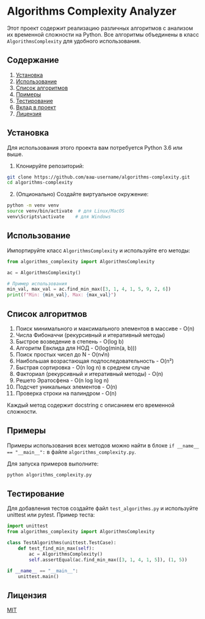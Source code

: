 
# Algorithms Complexity Analyzer

Этот проект содержит реализацию различных алгоритмов с анализом их временной сложности на Python. Все алгоритмы объединены в класс `AlgorithmsComplexity` для удобного использования.

## Содержание

1. [Установка](#установка)
2. [Использование](#использование)
3. [Список алгоритмов](#список-алгоритмов)
4. [Примеры](#примеры)
5. [Тестирование](#тестирование)
6. [Вклад в проект](#вклад-в-проект)
7. [Лицензия](#лицензия)

## Установка

Для использования этого проекта вам потребуется Python 3.6 или выше.

1. Клонируйте репозиторий:
```bash
git clone https://github.com/ваш-username/algorithms-complexity.git
cd algorithms-complexity
```

2. (Опционально) Создайте виртуальное окружение:
```bash
python -m venv venv
source venv/bin/activate  # для Linux/MacOS
venv\Scripts\activate    # для Windows
```

## Использование

Импортируйте класс `AlgorithmsComplexity` и используйте его методы:

```python
from algorithms_complexity import AlgorithmsComplexity

ac = AlgorithmsComplexity()

# Пример использования
min_val, max_val = ac.find_min_max([3, 1, 4, 1, 5, 9, 2, 6])
print(f"Min: {min_val}, Max: {max_val}")
```

## Список алгоритмов

1. Поиск минимального и максимального элементов в массиве - O(n)
2. Числа Фибоначчи (рекурсивный и итеративный методы)
3. Быстрое возведение в степень - O(log b)
4. Алгоритм Евклида для НОД - O(log(min(a, b)))
5. Поиск простых чисел до N - O(n√n)
6. Наибольшая возрастающая подпоследовательность - O(n²)
7. Быстрая сортировка - O(n log n) в среднем случае
8. Факториал (рекурсивный и итеративный методы) - O(n)
9. Решето Эратосфена - O(n log log n)
10. Подсчет уникальных элементов - O(n)
11. Проверка строки на палиндром - O(n)

Каждый метод содержит docstring с описанием его временной сложности.

## Примеры

Примеры использования всех методов можно найти в блоке `if __name__ == "__main__":` в файле `algorithms_complexity.py`.

Для запуска примеров выполните:
```bash
python algorithms_complexity.py
```

## Тестирование

Для добавления тестов создайте файл `test_algorithms.py` и используйте unittest или pytest. Пример теста:

```python
import unittest
from algorithms_complexity import AlgorithmsComplexity

class TestAlgorithms(unittest.TestCase):
    def test_find_min_max(self):
        ac = AlgorithmsComplexity()
        self.assertEqual(ac.find_min_max([3, 1, 4, 1, 5]), (1, 5))

if __name__ == "__main__":
    unittest.main()
```

## Лицензия

[MIT](https://choosealicense.com/licenses/mit/)

